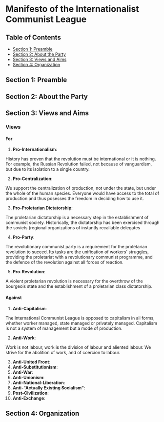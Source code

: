 # Manifesto of the Internationalist Communist League

## Table of Contents

- [Section 1: Preamble](#section-1--preamble)
- [Section 2: About the Party](#section-2--about-the-party)
- [Section 3: Views and Aims](#section-3--views-and-aims)
- [Section 4: Organization](#section-4--organization)

## Section 1: Preamble

## Section 2: About the Party

## Section 3: Views and Aims

### Views
#### For
1. **Pro-Internationalism**:

History has proven that the revolution must be international or it is nothing. For example, the Russian Revolution failed, not because of vanguardism, but due to its isolation to a single country.

2. **Pro-Centralization**:

We support the centralization of production, not under the state, but under the whole of the human species. Everyone would have access to the total of production and thus posesses the freedom in deciding how to use it.

3. **Pro-Proletarian Dictatorship**:

The proletarian dictatorship is a necessary step in the establishment of communist society. Historically, the dictatorship has been exercised through the soviets (regional organizations of instantly recallable delegates 

4. **Pro-Party**:

The revolutionary communist party is a requirement for the proletarian revolution to suceed. Its tasks are the unification of workers' struggles, providing the proletariat with a revolutionary communist programme, and the defence of the revolution against all forces of reaction.

5. **Pro-Revolution**:

A violent proletarian revolution is necessary for the overthrow of the bourgeois state and the establishment of a proletarian class dictatorship.

#### Against
1. **Anti-Capitalism**:

The International Communist League is opposed to capitalism in all forms, whether worker managed, state managed or privately managed. Capitalism is not a system of management but a mode of production. 

2. **Anti-Work**:

Work is not labour, work is the division of labour and aliented labour. We strive for the abolition of work, and of coercion to labour.

3. **Anti-United Front**:
5. **Anti-Substitutionism**:
6. **Anti-War**:
7. **Anti-Unionism**:
8. **Anti-National-Liberation**:
9. **Anti-"Actually Existing Socialism"**:
10. **Post-Civilization**:
11. **Anti-Exchange**:

## Section 4: Organization
